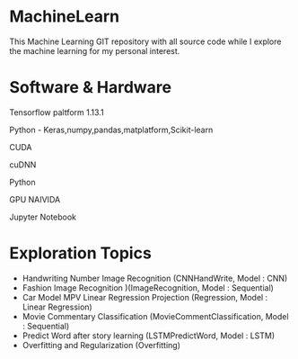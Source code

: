 # MachineLearn

This Machine Learning GIT repository with all source code while I explore the machine learning for my personal interest.

Software & Hardware
===================
Tensorflow paltform 1.13.1

Python - Keras,numpy,pandas,matplatform,Scikit-learn

CUDA

cuDNN

Python 

GPU NAIVIDA

Jupyter Notebook

Exploration Topics
==================
* Handwriting Number Image Recognition (CNNHandWrite, Model : CNN)
* Fashion Image Recognition )(ImageRecognition, Model : Sequential)
* Car Model MPV Linear Regression Projection (Regression, Model : Linear Regression)
* Movie Commentary Classification (MovieCommentClassification, Model : Sequential)
* Predict Word after story learning (LSTMPredictWord, Model : LSTM)
* Overfitting and Regularization (Overfitting)
 